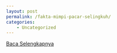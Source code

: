 ```yaml
---
layout: post
permalink: /fakta-mimpi-pacar-selingkuh/
categories:
    - Uncategorized
---
```


[Baca Selengkapnya](/07)